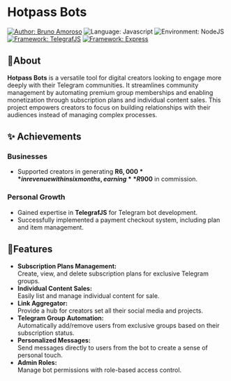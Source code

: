 
# Hotpass Bots
 
 [![Author: Bruno Amoroso](https://img.shields.io/badge/Bruno%20Amoroso-14b8a6?label=Author&style=for-the-badge)](https://www.linkedin.com/in/amorosobruno) ![Language: Javascript](https://camo.githubusercontent.com/8fc231abee75fa5f2987e9cebb639ebda239dbc077fdcf454b1de4f55043c333/68747470733a2f2f696d672e736869656c64732e696f2f7374617469632f76313f6c6162656c3d4c616e6775616765266d6573736167653d4a61766173637269707426636f6c6f723d79656c6c6f77267374796c653d666f722d7468652d6261646765266c6f676f3d4a617661536372697074) ![Environment: NodeJS](https://img.shields.io/badge/NODEJS-5FA04E?label=environment&style=for-the-badge&logo=nodedotjs) [![Framework: TelegrafJS](https://img.shields.io/badge/TelegrafJS-26A5E4?label=FRAMEWORK&style=for-the-badge&logo=telegram)](https://github.com/telegraf/telegraf) [![Framework: Express](https://img.shields.io/badge/Express-000000?label=FRAMEWORK&style=for-the-badge&logo=express)  ](https://expressjs.com/)[  ](https://github.com/drifaro/ReadMe#)

## 📌About

**Hotpass Bots** is a versatile tool for digital creators looking to engage more deeply with their Telegram communities. It streamlines community management by automating premium group memberships and enabling monetization through subscription plans and individual content sales. This project empowers creators to focus on building relationships with their audiences instead of managing complex processes.

## ✨ Achievements
### Businesses
- Supported creators in generating **R$6,000** in revenue within six months, earning **R$900** in commission.

### Personal Growth
- Gained expertise in **TelegrafJS** for Telegram bot development.
-   Successfully implemented a payment checkout system, including plan and item management.

## 🚀Features
-   **Subscription Plans Management:**  
    Create, view, and delete subscription plans for exclusive Telegram groups.
-   **Individual Content Sales:**  
    Easily list and manage individual content for sale.
-   **Link Aggregator:**  
    Provide a hub for creators set all their social media and projects.
-   **Telegram Group Automation:**  
    Automatically add/remove users from exclusive groups based on their subscription status.
-   **Personalized Messages:**  
    Send messages directly to users from the bot to create a sense of personal touch.
-   **Admin Roles:**  
    Manage bot permissions with role-based access control.
